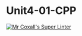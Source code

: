 # Unit4-01-CPP
[![Mr Coxall's Super Linter](https://github.com/ICS3U-C-Programming-JulienL/Unit4-01-CPP/workflows/Mr%20Coxall's%20Super%20Linter/badge.svg)](https://github.com/ICS3U-C-Programming-JulienL/Unit4-01-CPP/actions/)
